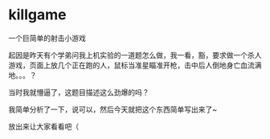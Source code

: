 # killgame
一个巨简单的射击小游戏

起因是昨天有个学弟问我上机实验的一道题怎么做，我一看，豁，要求做一个杀人游戏，页面上放几个正在跑的人，鼠标当准星瞄准开枪，击中后人倒地身亡血流满地。。。？

当时我就懵逼了，这题目描述这么劲爆的吗？

我简单分析了一下，说可以，然后今天就把这个东西简单写出来了~

放出来让大家看看吧（